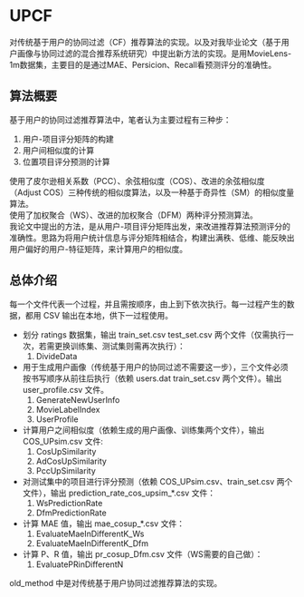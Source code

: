 # UPCF
对传统基于用户的协同过滤（CF）推荐算法的实现。以及对我毕业论文（基于用户画像与协同过滤的混合推荐系统研究）中提出新方法的实现。是用MovieLens-1m数据集，主要目的是通过MAE、Persicion、Recall看预测评分的准确性。

## 算法概要
基于用户的协同过滤推荐算法中，笔者认为主要过程有三种步：
1. 用户-项目评分矩阵的构建
2. 用户间相似度的计算
3. 位置项目评分预测的计算

使用了皮尔逊相关系数（PCC）、余弦相似度（COS）、改进的余弦相似度（Adjust COS）三种传统的相似度算法，以及一种基于奇异性（SM）的相似度量算法。  
使用了加权聚合（WS）、改进的加权聚合（DFM）两种评分预测算法。  
我论文中提出的方法，是从用户-项目评分矩阵出发，来改进推荐算法预测评分的准确性。思路为将用户统计信息与评分矩阵相结合，构建出满秩、低维、能反映出用户偏好的用户-特征矩阵，来计算用户的相似度。  

## 总体介绍
每一个文件代表一个过程，并且需按顺序，由上到下依次执行。每一过程产生的数据，都用 CSV 输出在本地，供下一过程使用。
- 划分 ratings 数据集，输出 train_set.csv test_set.csv 两个文件（仅需执行一次，若需更换训练集、测试集则需再次执行）：
   1. DivideData
- 用于生成用户画像（传统基于用户的协同过滤不需要这一步），三个文件必须按书写顺序从前往后执行（依赖 users.dat train_set.csv 两个文件）。输出 user_profile.csv 文件。
   1. GenerateNewUserInfo
   2. MovieLabelIndex
   3. UserProfile
- 计算用户之间相似度（依赖生成的用户画像、训练集两个文件），输出 COS_UPsim.csv 文件:   
   1. CosUpSimilarity
   2. AdCosUpSimilarity
   3. PccUpSimilarity
- 对测试集中的项目进行评分预测（依赖 COS_UPsim.csv、train_set.csv 两个文件），输出 prediction_rate_cos_upsim_*.csv 文件：
   1. WsPredictionRate
   2. DfmPredictionRate
- 计算 MAE 值，输出 mae_cosup_*.csv 文件：
   1. EvaluateMaeInDifferentK_Ws
   2. EvaluateMaeInDifferentK_Dfm
- 计算 P、R 值，输出 pr_cosup_Dfm.csv 文件（WS需要的自己做）：
   1. EvaluatePRinDifferentN

old_method 中是对传统基于用户协同过滤推荐算法的实现。
